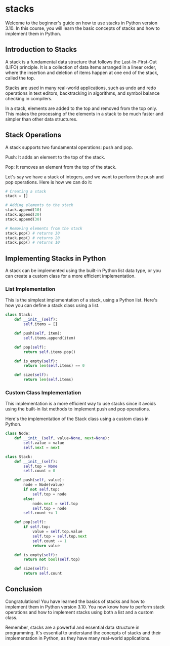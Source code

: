 
stacks
======
Welcome to the beginner's guide on how to use stacks in Python version 3.10. In this course, you will learn the basic concepts of stacks and how to implement them in Python. 

## Introduction to Stacks

A stack is a fundamental data structure that follows the Last-In-First-Out (LIFO) principle. It is a collection of data items arranged in a linear order, where the insertion and deletion of items happen at one end of the stack, called the top. 

Stacks are used in many real-world applications, such as undo and redo operations in text editors, backtracking in algorithms, and symbol balance checking in compilers. 

In a stack, elements are added to the top and removed from the top only. This makes the processing of the elements in a stack to be much faster and simpler than other data structures. 

## Stack Operations

A stack supports two fundamental operations: push and pop. 

Push: It adds an element to the top of the stack. 

Pop: It removes an element from the top of the stack. 

Let's say we have a stack of integers, and we want to perform the push and pop operations. Here is how we can do it: 

```python
# Creating a stack 
stack = []

# Adding elements to the stack
stack.append(10)
stack.append(20)
stack.append(30)

# Removing elements from the stack
stack.pop() # returns 30
stack.pop() # returns 20
stack.pop() # returns 10
```

## Implementing Stacks in Python

A stack can be implemented using the built-in Python list data type, or you can create a custom class for a more efficient implementation. 

### List Implementation

This is the simplest implementation of a stack, using a Python list. Here's how you can define a stack class using a list. 

```python
class Stack:
    def __init__(self):
        self.items = []

    def push(self, item):
        self.items.append(item)

    def pop(self):
        return self.items.pop()

    def is_empty(self):
        return len(self.items) == 0

    def size(self):
        return len(self.items)
```

### Custom Class Implementation

This implementation is a more efficient way to use stacks since it avoids using the built-in list methods to implement push and pop operations. 

Here's the implementation of the Stack class using a custom class in Python. 

```python
class Node:
    def __init__(self, value=None, next=None):
        self.value = value
        self.next = next

class Stack:
    def __init__(self):
        self.top = None
        self.count = 0

    def push(self, value):
        node = Node(value)
        if not self.top:
            self.top = node
        else:
            node.next = self.top
            self.top = node
        self.count += 1

    def pop(self):
        if self.top:
            value = self.top.value
            self.top = self.top.next
            self.count -= 1
            return value

    def is_empty(self):
        return not bool(self.top)

    def size(self):
        return self.count
```

## Conclusion

Congratulations! You have learned the basics of stacks and how to implement them in Python version 3.10. You now know how to perform stack operations and how to implement stacks using both a list and a custom class. 

Remember, stacks are a powerful and essential data structure in programming. It's essential to understand the concepts of stacks and their implementation in Python, as they have many real-world applications.